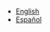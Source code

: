 * [English](en)
* [Español](es)
<!--
* [Français](fr)
* [limba română](ro)
* [русский язык](ru)
* [Magyar](hu)
* [हिन्दी](hi)
* [Português](pt-br)
* [Tiếng Việt](vn)
* [中文](zh) 
-->
